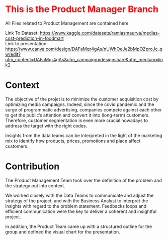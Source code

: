 # <font color=#FF0000>This is the Product Manager Branch</font>
 All Files related to Product Management are contained here

Link To Dataset: https://www.kaggle.com/datasets/ramjasmaurya/medias-cost-prediction-in-foodmart
<br>
Link to presentation: https://www.canva.com/design/DAFaMqr4gAs/nUWhOeJe2bMpOZproJc_qw/edit?utm_content=DAFaMqr4gAs&utm_campaign=designshare&utm_medium=link2

# Context

The objective of the projet is to minimize the customer acquisition cost by optimizing media campaigns. Indeed, since the covid pandemic and the surge of programmatic advertising, companies compete against each other to get the public’s attention and convert it into (long-term) customers. Therefore, customer segmentation is even more crucial nowadays to address the target with the right codes. 

Insights from the data teams can be interpreted in the light of the marketing mix to identify how products, prices, promotions and place affect customers.  

# Contribution

The Product Management Team took over the definition of the problem and the strategy put into context. 

We worked closely with the Data Teams to communicate and adjust the strategy of the project, and with the Business Analyst to interpret the insights with regard to the problem statement. Feedbacks loops and efficient communication were the key to deliver a coherent and insightful project.

In addition, the Product Team came up with a structured outline for the group and defined the visual chart for the presentation.



